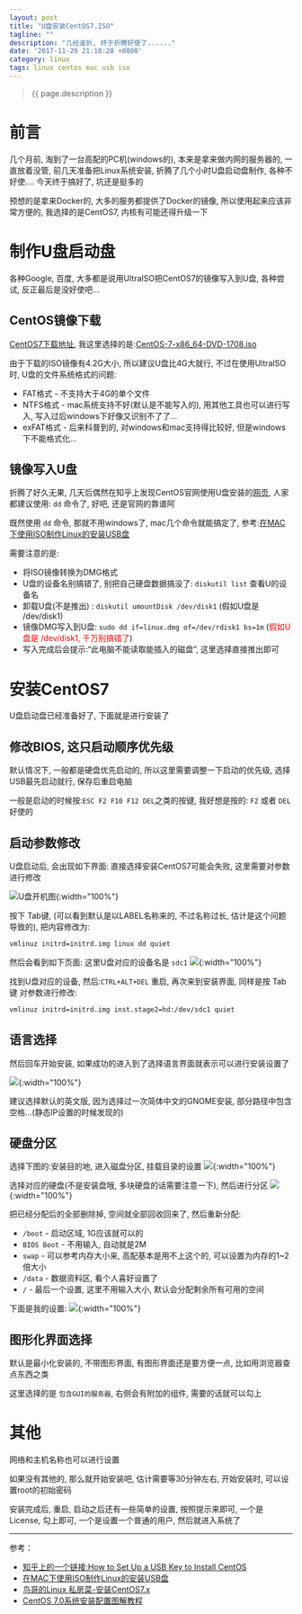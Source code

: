 ```yaml
---
layout: post
title: "U盘安装CentOS7.ISO"
tagline: ""
description: "几经波折, 终于折腾好使了......"
date: '2017-11-29 21:18:28 +0800'
category: linux
tags: linux centos mac usb iso
---
```

> {{ page.description }}

# 前言
几个月前, 淘到了一台高配的PC机(windows的), 本来是拿来做内网的服务器的, 一直放着没管, 前几天准备把Linux系统安装, 折腾了几个小时U盘启动盘制作, 各种不好使.... 今天终于搞好了, 坑还是挺多的

预想的是拿来Docker的, 大多的服务都提供了Docker的镜像, 所以使用起来应该非常方便的, 我选择的是CentOS7, 内核有可能还得升级一下

# 制作U盘启动盘
各种Google, 百度, 大多都是说用UltraISO把CentOS7的镜像写入到U盘, 各种尝试, 反正最后是没好使吧...

## CentOS镜像下载
[CentOS7下载地址](https://www.centos.org/download/), 我这里选择的是:[CentOS-7-x86_64-DVD-1708.iso](http://mirrors.aliyun.com/centos/7/isos/x86_64/CentOS-7-x86_64-DVD-1708.iso)

由于下载的ISO镜像有4.2G大小, 所以建议U盘比4G大就行, 不过在使用UltraISO时, U盘的文件系统格式的问题: 
- FAT格式 - 不支持大于4G的单个文件
- NTFS格式 - mac系统支持不好(默认是不能写入的), 用其他工具也可以进行写入, 写入过后windows下好像又识别不了了...
- exFAT格式 - 后来科普到的, 对windows和mac支持得比较好, 但是windows下不能格式化...

## 镜像写入U盘
折腾了好久无果, 几天后偶然在知乎上发现CentOS官网使用U盘安装的[网页](https://wiki.centos.org/HowTos/InstallFromUSBkey), 人家都建议使用: `dd` 命令了, 好吧, 还是官网的靠谱阿

既然使用 `dd` 命令, 那就不用windows了, mac几个命令就能搞定了, 参考:[在MAC下使用ISO制作Linux的安装USB盘](https://linux.cn/article-1471-1.html)

需要注意的是:
- 将ISO镜像转换为DMG格式
- U盘的设备名别搞错了, 别把自己硬盘数据搞没了: `diskutil list` 查看U的设备名
- 卸载U盘(不是推出) : `diskutil umountDisk /dev/disk1` (假如U盘是 /dev/disk1)
- 镜像DMG写入到U盘: `sudo dd if=linux.dmg of=/dev/rdisk1 bs=1m` (<font color="red">假如U盘是 /dev/disk1, 千万别搞错了</font>)
- 写入完成后会提示:“此电脑不能读取能插入的磁盘”, 这里选择直接推出即可

# 安装CentOS7
U盘启动盘已经准备好了, 下面就是进行安装了

## 修改BIOS, 这只启动顺序优先级
默认情况下, 一般都是硬盘优先启动的, 所以这里需要调整一下启动的优先级, 选择USB最先启动就行, 保存后重启电脑

一般是启动的时候按:`ESC F2 F10 F12 DEL`之类的按键, 我好想是按的: `F2` 或者 `DEL` 好使的

## 启动参数修改
U盘启动后, 会出现如下界面: 直接选择安装CentOS7可能会失败, 这里需要对参数进行修改

![U盘开机图](http://linux.vbird.org/linux_basic/0157installcentos7/centos7_01.jpg){:width="100%"}

按下 Tab键, (可以看到默认是以LABEL名称来的, 不过名称过长, 估计是这个问题导致的), 把内容修改为:
```bash
vmlinuz initrd=initrd.img linux dd quiet
```
然后会看到如下页面: 这里U盘对应的设备名是 `sdc1`
![](//on6gnkbff.bkt.clouddn.com/20171130053733_QQ20171130-133703.png){:width="100%"}

找到U盘对应的设备, 然后:`CTRL+ALT+DEL` 重启, 再次来到安装界面, 同样是按 Tab键 对参数进行修改:
```bash
vmlinuz initrd=initrd.img inst.stage2=hd:/dev/sdc1 quiet
```

## 语言选择
然后回车开始安装, 如果成功的进入到了选择语言界面就表示可以进行安装设置了

![](http://linux.vbird.org/linux_basic/0157installcentos7/centos7_04.jpg){:width="100%"}

建议选择默认的英文版, 因为选择过一次简体中文的GNOME安装, 部分路径中包含空格...(静态IP设置的时候发现的) 

## 硬盘分区
选择下图的:安装目的地, 进入磁盘分区, 挂载目录的设置
![](http://linux.vbird.org/linux_basic/0157installcentos7/centos7_05.jpg){:width="100%"}

选择对应的硬盘(不是安装盘哦, 多块硬盘的话需要注意一下), 然后进行分区
![](http://linux.vbird.org/linux_basic/0157installcentos7/centos7_12.jpg){:width="100%"}

把已经分配后的全部删除掉, 空间就全部回收回来了, 然后重新分配:
- `/boot` - 启动区域, 1G应该就可以的
- `BIOS Boot` - 不用输入, 自动就是2M
- `swap` - 可以参考内存大小来, 高配基本是用不上这个的, 可以设置为内存的1~2倍大小
- `/data` - 数据资料区, 看个人喜好设置了
- `/` - 最后一个设置, 这里不用输入大小, 默认会分配剩余所有可用的空间

下面是我的设置:
![](http://on6gnkbff.bkt.clouddn.com/20171130060653_1000.png){:width="100%"}

## 图形化界面选择
默认是最小化安装的, 不带图形界面, 有图形界面还是要方便一点, 比如用浏览器查点东西之类

这里选择的是 `包含GUI的服务器`, 右侧会有附加的组件, 需要的话就可以勾上

# 其他
网络和主机名称也可以进行设置

如果没有其他的, 那么就开始安装吧, 估计需要等30分钟左右, 开始安装时, 可以设置root的初始密码

安装完成后, 重启, 启动之后还有一些简单的设置, 按照提示来即可, 一个是License, 勾上即可, 一个是设置一个普通的用户, 然后就进入系统了

---
参考：
- [知乎上的一个链接:How to Set Up a USB Key to Install CentOS](https://wiki.centos.org/HowTos/InstallFromUSBkey)
- [在MAC下使用ISO制作Linux的安装USB盘](https://linux.cn/article-1471-1.html)
- [鸟哥的Linux 私房菜-安装CentOS7.x](http://linux.vbird.org/linux_basic/0157installcentos7.php)
- [CentOS 7.0系统安装配置图解教程](http://www.osyunwei.com/archives/7829.html)

